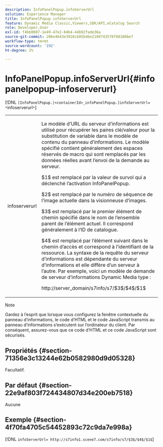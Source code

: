 ```yaml
---
description: InfoPanelPopup.infoServerUrl
solution: Experience Manager
title: InfoPanelPopup.infoServerUrl
feature: Dynamic Media Classic,Viewers,SDK/API,eCatalog Search
role: Developer,User
exl-id: f4bb0087-1e49-47e2-84b4-44b92fade36a
source-git-commit: 206e4643e3926cb85b4be2189743578f88180be7
workflow-type: tm+mt
source-wordcount: '192'
ht-degree: 2%

---
```


# InfoPanelPopup.infoServerUrl{#infopanelpopup-infoserverurl}

[!DNL `[InfoPanelPopup.|<containerId>_infoPanelPopup.]infoServerUrl= *`infoserverurl`*`]

<table id="table_9A6258D9B0DA4A29AA8A6C9BBCFE3662"> 
 <tbody> 
  <tr> 
   <td> <p> <span class="codeph"><span class="varname"> infoserverurl</span></span> </p> </td> 
   <td> <p>Le modèle d’URL du serveur d’informations est utilisé pour récupérer les paires clé/valeur pour la substitution de variable dans le modèle de contenu du panneau d’informations. Le modèle spécifié contient généralement des espaces réservés de macro qui sont remplacés par les données réelles avant l’envoi de la demande au serveur. </p> <p><span class="codeph"> $1$</span> est remplacé par la valeur de survol qui a déclenché l’activation <span class="codeph"> InfoPanelPopup</span>. </p> <p><span class="codeph"> $2$</span> est remplacé par le numéro de séquence de l’image actuelle dans la visionneuse d’images. </p> <p><span class="codeph"> $3$</span> est remplacé par le premier élément de chemin spécifié dans le nom de l’ensemble parent de l’élément actuel. Il correspond généralement à l’ID de catalogue. </p> <p><span class="codeph"> $4$</span> est remplacé par l’élément suivant dans le chemin d’accès et correspond à l’identifiant de la ressource. La syntaxe de la requête du serveur d’informations est dépendante du serveur d’informations et elle diffère d’un serveur à l’autre. Par exemple, voici un modèle de demande de serveur d’informations Dynamic Media type : </p> <p><span class="codeph"> http://server_domain/s7info/s7/$3$/$4$/$1$</span> </p> </td> 
  </tr> 
 </tbody> 
</table>

>[!NOTE]
>
>Gardez à l’esprit que lorsque vous configurez la fenêtre contextuelle du panneau d’informations, le code d’HTML et le code JavaScript transmis au panneau d’informations s’exécutent sur l’ordinateur du client. Par conséquent, assurez-vous que ce code d’HTML et ce code JavaScript sont sécurisés.

## Propriétés {#section-71356e3c13244e62b0582980d9d05328}

Facultatif.

## Par défaut {#section-22e9af803f724434807d34e200eb7518}

Aucune

## Exemple {#section-4f70fa4705c54452893c72c9da7e998a}

[!DNL `infoServerUrl= http://s7info1.scene7.com/s7info/s7/$3$/$4$/$1$`]
